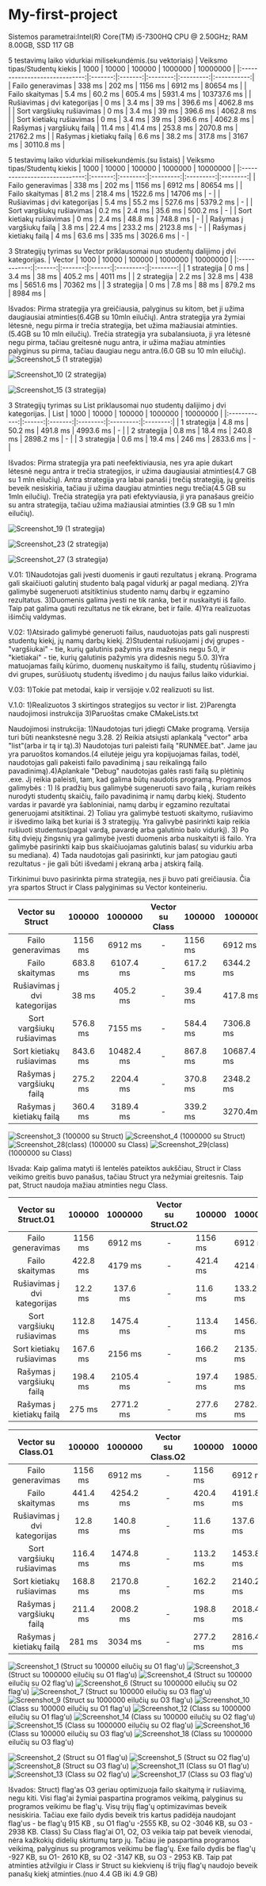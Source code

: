 # My-first-project
Sistemos parametrai:Intel(R) Core(TM) i5-7300HQ CPU @ 2.50GHz; RAM 8.00GB, SSD 117 GB

5 testavimų laiko vidurkiai milisekundėmis.(su vektoriais)
| Veiksmo tipas/Studentų kiekis |   1000  |  10000  |  100000  |  1000000  |   10000000  |
|:-----------------------------:|:-------:|:-------:|:--------:|:---------:|:-----------:|
| Failo generavimas             | 338 ms  | 202 ms  | 1156 ms  | 6912 ms   | 80654 ms    |
| Failo skaitymas               | 5.4 ms  | 60.2 ms | 605.4 ms | 5931.4 ms | 103737.6 ms |
| Rušiavimas į dvi kategorijas  | 0 ms    | 3.4 ms  | 39 ms    | 396.6 ms  | 4062.8 ms   |
| Sort vargšiukų rušiavimas     | 0 ms    | 3.4 ms  | 39 ms    | 396.6 ms  | 4062.8 ms   |
| Sort kietiakų rušiavimas      | 0 ms    | 3.4 ms  | 39 ms    | 396.6 ms  | 4062.8 ms   |
| Rašymas į vargšiukų failą     | 11.4 ms | 41.4 ms | 253.8 ms | 2070.8 ms | 21762.2 ms  |
| Rašymas į kietiakų failą      | 6.6 ms  | 38.2 ms | 317.8 ms | 3167 ms   | 30110.8 ms  |

5 testavimų laiko vidurkiai milisekundėmis.(su listais)
| Veiksmo tipas/Studentų kiekis |   1000  |   10000  |   100000  |  1000000  | 10000000 |
|:-----------------------------:|:-------:|:--------:|:---------:|:---------:|:--------:|
| Failo generavimas             | 338 ms  | 202 ms   | 1156 ms   | 6912 ms   | 80654 ms |
| Failo skaitymas               | 81.2 ms | 218.4 ms | 1522.6 ms | 14706 ms  | -        |
| Rušiavimas į dvi kategorijas  | 5.4 ms  | 55.2 ms  | 527.6 ms  | 5379.2 ms | -        |
| Sort vargšiukų rušiavimas     | 0.2 ms  | 2.4 ms   | 35.6 ms   | 500.2 ms  | -        |
| Sort kietiakų rušiavimas      | 0 ms    | 2.4 ms   | 48.8 ms   | 748.8 ms  | -        |
| Rašymas į vargšiukų failą     | 3.8 ms  | 22.4 ms  | 233.2 ms  | 2123.8 ms | -        |
| Rašymas į kietiakų failą      | 4 ms    | 63.6 ms  | 335 ms    | 3026.6 ms | -        |

3 Strategijų tyrimas su Vector priklausomai nuo studentų dalijimo į dvi kategorijas.
|    Vector    |  1000  |  10000  | 100000 |  1000000  | 10000000 |
|:------------:|:------:|:-------:|:------:|:---------:|:--------:|
| 1 strategija | 0 ms   | 3.4 ms  | 38 ms  | 405.2 ms  | 4011 ms  |
| 2 strategija | 2.2 ms | 32.8 ms | 438 ms | 5651.6 ms | 70362 ms |
| 3 strategija | 0 ms   | 7.8 ms  | 88 ms  | 879.2 ms  | 8984 ms  |

Išvados: Pirma strategija yra greičiausia, palyginus su kitom, bet ji užima daugiausiai atminties(6.4GB su 10mln eilučių).
         Antra strategija yra žymiai lėtesnė, negu pirma ir trečia strategija, bet užima mažiausiai atminties.(5.4GB su 10 mln eilučių).
         Trečia strategija yra subalansiuota, ji yra lėtesnė negu pirma, tačiau greitesnė nugu antra, ir užima mažiau atminties palyginus su pirma, tačiau daugiau negu antra.(6.0 GB su 10 mln eilučių).
![Screenshot_5](https://github.com/ArturAndiukajev/My-first-project/assets/144611797/a96235e9-c962-4540-ab95-04822a535b30) (1 strategija)

![Screenshot_10](https://github.com/ArturAndiukajev/My-first-project/assets/144611797/8236b4b5-e2df-47b5-811d-b25bcdc083b8) (2 strategija)

![Screenshot_15](https://github.com/ArturAndiukajev/My-first-project/assets/144611797/2d940b1b-a7c6-4458-a456-369d949ab515) (3 strategija)


3 Strategijų tyrimas su List priklausomai nuo studentų dalijimo į dvi kategorijas.
|     List     |  1000  |  10000  |  100000  |  1000000  | 10000000 |
|:------------:|:------:|:-------:|:--------:|:---------:|:--------:|
| 1 strategija | 4.8 ms | 50.2 ms | 491.8 ms | 4993.6 ms | -        |
| 2 strategija | 0.8 ms | 18.4 ms | 240.8 ms | 2898.2 ms | -        |
| 3 strategija | 0.6 ms | 19.4 ms | 246 ms   | 2833.6 ms | -        |

Išvados: Pirma strategija yra pati neefektiviausia, nes yra apie dukart lėtesnė negu antra ir trečia strategijos, ir užima daugiausiai atminties(4.7 GB su 1 mln eilučių).
         Antra strategija yra labai panaši į trečią strategiją, jų greitis beveik nesiskiria, tačiau ji užima daugiau atminties negu trečia(4.5 GB su 1mln eilučių).
         Trečia strategija yra pati efektyviausia, ji yra panašaus greičio su antra strategija, tačiau užima mažiausiai atminties (3.9 GB su 1 mln eilučių).

![Screenshot_19](https://github.com/ArturAndiukajev/My-first-project/assets/144611797/0c016500-6e02-4b78-a04c-ca1b47cb91a0) (1 strategija)

![Screenshot_23](https://github.com/ArturAndiukajev/My-first-project/assets/144611797/f6c765c0-81d1-4444-897a-4c1a81fb3311) (2 strategija)

![Screenshot_27](https://github.com/ArturAndiukajev/My-first-project/assets/144611797/3fea1c20-cc96-4cd7-8a4c-12c922d58d92) (3 strategija)

V.01:
1)Naudotojas gali įvesti duomenis ir gauti rezultatus į ekraną. Programa gali skaičiuoti galutinį studento balą pagal vidurkį ar pagal medianą.
2)Yra galimybė sugeneruoti atsitiktinius studento namų darbų ir egzamino rezultatus.
3)Duomenis galima įvesti ne tik ranka,  bet ir nuskaityti iš failo. Taip pat galima gauti rezultatus ne tik ekrane, bet ir faile.
4)Yra realizuotas išimčių valdymas.

V.02:
1)Atsirado galimybė generuoti failus, nauduotojas pats gali nuspresti studentų kiekį, jų namų darbų kiekį.
2)Studentai rušiuojami į dvį grupes - "vargšiukai" - tie, kurių galutinis pažymis yra mažesnis negu 5.0,  ir "kietiakai" - tie, kurių galutinis pažymis yra didesnis negu 5.0.
3)Yra matuojamas failų kūrimo, duomenų nuskaitymo iš failų, studentų rūšiavimo į dvi grupes, surūšiuotų studentų išvedimo į du naujus failus laiko vidurkiai.

V.03:
1)Tokie pat metodai, kaip ir versijoje v.02 realizuoti su list.

V.1.0:
1)Realizuotos 3 skirtingos strategijos su vector ir list.
2)Parengta naudojimosi instrukcija
3)Paruoštas cmake CMakeLists.txt 

Naudojimosi instrukcija: 1)Naudotojas turi įdiegti CMake programą. Versija turi būti neankstesnė negu 3.28. 2) Reikia atsiųsti aplankalą "vector" arba "list"(arba ir tą ir tą).3) Naudotojas turi paleisti failą "RUNMEE.bat". Jame jau yra paruoštos komandos.(4 eilutėje jeigu yra kopijuojamas failas, todėl, naudotojas gali pakeisti failo pavadinimą į sau reikalingą failo pavadinimą).4)Aplankale "Debug" naudotojas galės rasti failą su plėtinių .exe. Jį reikia paleisti, tam, kad galima būtų naudotis programą.
Programos galimybės : 1) Iš pradžių bus galimybė sugeneruoti savo failą , kuriam reikės nurodyti studentų skaičių, failo pavadinimą ir namų darbų kiekį. Studento vardas ir pavardė yra šabloniniai, namų darbų ir egzamino rezultatai generuojami atsitiktinai. 2) Toliau yra galimybė testuoti skaitymo, rušiavimo ir išvedimo laiką bet kuriai iš 3 strategijų. Yra galivybė pasirinkti kaip reikia rušiuoti studentus(pagal vardą, pavardę arba galutinio balo vidurkį). 3) Po šitų dviejų žingsnių yra galimybė įvesti duomenis arba nuskaityti iš failo. Yra galimybė pasirinkti kaip bus skaičiuojamas galutinis balas( su vidurkiu arba su mediana). 4) Tada naudotojas gali pasirinkti, kur jam patogiau gauti rezultatus - jie gali būti išvedami į ekraną arba į atskirą failą.

Tirkinimui buvo pasirinkta pirma strategija, nes ji buvo pati greičiausia. Čia yra spartos Struct ir Class palyginimas su Vector konteineriu.

|       Vector su Struct       |  100000  |   1000000  | Vector su Class | 100000   | 1000000    |
|:----------------------------:|:--------:|:----------:|:---------------:|----------|------------|
| Failo generavimas            | 1156 ms  | 6912 ms    | -               | 1156 ms  | 6912 ms    |
| Failo skaitymas              | 683.8 ms | 6107.4 ms  | -               | 617.2 ms | 6344.2 ms  |
| Rušiavimas į dvi kategorijas | 38 ms    | 405.2 ms   | -               | 39.4 ms  | 417.8 ms   |
| Sort vargšiukų rušiavimas    | 576.8 ms | 7155 ms    | -               | 584.4 ms | 7306.8 ms  |
| Sort kietiakų rušiavimas     | 843.6 ms | 10482.4 ms | -               | 867.8 ms | 10687.4 ms |
| Rašymas į vargšiukų failą    | 275.2 ms | 2204.4 ms  | -               | 370.8 ms | 2348.2 ms  |
| Rašymas į kietiakų failą     | 360.4 ms | 3189.4 ms  | -               | 339.2 ms | 3270.4ms   |

![Screenshot_3](https://github.com/ArturAndiukajev/MySecondProject/assets/144611797/c7840a9d-f138-4e4e-bafe-9b465cf8f641) (100000 su Struct)
![Screenshot_4](https://github.com/ArturAndiukajev/MySecondProject/assets/144611797/ee5376f9-2993-481d-a0e3-bd82b528954d) (1000000 su Struct)
![Screenshot_28(class)](https://github.com/ArturAndiukajev/MySecondProject/assets/144611797/8e264aad-e178-44c6-9915-7813f42dc1b8) (100000 su Class)
![Screenshot_29(class)](https://github.com/ArturAndiukajev/MySecondProject/assets/144611797/aca884d9-3c38-4a84-bf07-2c8f28765e1f) (1000000 su Class)

Išvada: Kaip galima matyti iš lentelės pateiktos aukščiau, Struct ir Class veikimo greitis buvo panašus, tačiau Struct yra nežymiai greitesnis. Taip pat, Struct naudoja mažiau atminties negu Class. 

|     Vector su Struct.O1      |  100000  |  1000000  | Vector su Struct.O2  | 100000   | 1000000    | Vector su Struct.O3  | 100000   | 1000000    |
|:----------------------------:|:--------:|:---------:|:--------------------:|----------|------------|:--------------------:|----------|------------|
| Failo generavimas            | 1156 ms  | 6912 ms   | -                    | 1156 ms  | 6912 ms    | -                    | 1156 ms  | 6912 ms    |
| Failo skaitymas              | 422.8 ms | 4179 ms   | -                    | 421.4 ms | 4214 ms    | -                    | 418 ms   | 4191.8 ms  |
| Rušiavimas į dvi kategorijas | 12.2 ms  | 137.6 ms  | -                    | 11.6 ms  | 133.2 ms   | -                    | 12.2 ms  | 132 ms     |
| Sort vargšiukų rušiavimas    | 112.8 ms | 1475.4 ms | -                    | 113.4 ms | 1456.4 ms  | -                    | 108.8 ms | 1426.8 ms  |
| Sort kietiakų rušiavimas     | 167.6 ms | 2156 ms   | -                    | 166.2 ms | 2135.6 ms  | -                    | 162 ms   | 2098.4 ms  |
| Rašymas į vargšiukų failą    | 198.4 ms | 2105.4 ms | -                    | 197.4 ms | 1985.6 ms  | -                    | 200.8 ms | 1984.2 ms  |
| Rašymas į kietiakų failą     | 275 ms   | 2771.2 ms | -                    | 277.6 ms | 2782.8 ms  | -                    | 272.2 ms | 2976.6 ms  |

|      Vector su Class.O1      |  100000  |  1000000  | Vector su Class.O2  | 100000   | 1000000    | Vector su Class.O3  | 100000   | 1000000   |
|:----------------------------:|:--------:|:---------:|:-------------------:|----------|------------|:-------------------:|----------|-----------|
| Failo generavimas            | 1156 ms  | 6912 ms   | -                   | 1156 ms  | 6912 ms    | -                   | 1156 ms  | 6912 ms   |
| Failo skaitymas              | 441.4 ms | 4254.2 ms | -                   | 420.4 ms | 4191.8 ms  | -                   | 419.2 ms | 4190.6 ms |
| Rušiavimas į dvi kategorijas | 12.8 ms  | 140.8 ms  | -                   | 11.6 ms  | 137.6 ms   | -                   | 11.8 ms  | 132.6 ms  |
| Sort vargšiukų rušiavimas    | 116.4 ms | 1474.8 ms | -                   | 113.2 ms | 1453.8 ms  | -                   | 109.4 ms | 1433.6 ms |
| Sort kietiakų rušiavimas     | 168.8 ms | 2170.8 ms | -                   | 162.2 ms | 2140.2 ms  | -                   | 159.8 ms | 2098.6 ms |
| Rašymas į vargšiukų failą    | 211.4 ms | 2008.2 ms | -                   | 198.8 ms | 2018.4 ms  | -                   | 199.4 ms | 1972.4 ms |
| Rašymas į kietiakų failą     | 281 ms   | 3034 ms   | -                   | 277.2 ms | 2816.4 ms  | -                   | 275.2 ms | 2842 ms   |

![Screenshot_1](https://github.com/ArturAndiukajev/MySecondProject/assets/144611797/7016a6e0-6669-4dfb-b67c-aaa010836404) (Struct su 100000 eilučių su O1 flag'u)
![Screenshot_3](https://github.com/ArturAndiukajev/MySecondProject/assets/144611797/0ae55f36-5613-4c43-8677-c43aebcdb1ca) (Struct su 1000000 eilučių su O1 flag'u)
![Screenshot_4](https://github.com/ArturAndiukajev/MySecondProject/assets/144611797/8f8d1b3c-638d-46e7-9f5f-17a67f925a17) (Struct su 100000 eilučių su O2 flag'u)
![Screenshot_6](https://github.com/ArturAndiukajev/MySecondProject/assets/144611797/4a184f18-553c-4484-811a-d129dd8ad307) (Struct su 1000000 eilučių su O2 flag'u)
![Screenshot_7](https://github.com/ArturAndiukajev/MySecondProject/assets/144611797/c908cfc4-87b9-4395-8255-5e3c84d4e1e8) (Struct su 100000 eilučių su O3 flag'u)
![Screenshot_9](https://github.com/ArturAndiukajev/MySecondProject/assets/144611797/4cb30201-e933-40c3-8cdf-fd3ac4dc4609) (Struct su 1000000 eilučių su O3 flag'u)
![Screenshot_10](https://github.com/ArturAndiukajev/MySecondProject/assets/144611797/acb9341e-19e8-42ee-82eb-fa860883da17) (Class su 100000 eilučių su O1 flag'u)
![Screenshot_12](https://github.com/ArturAndiukajev/MySecondProject/assets/144611797/b0429623-82a6-4031-8a43-dccf1991fc62) (Class su 1000000 eilučių su O1 flag'u)
![Screenshot_14](https://github.com/ArturAndiukajev/MySecondProject/assets/144611797/26f3c539-5d35-463f-bf63-c4b4cae1a072) (Class su 100000 eilučių su O2 flag'u)
![Screenshot_15](https://github.com/ArturAndiukajev/MySecondProject/assets/144611797/bfb045ed-0165-47fb-9597-d7ab868ab538) (Class su 1000000 eilučių su O2 flag'u)
![Screenshot_16](https://github.com/ArturAndiukajev/MySecondProject/assets/144611797/8e3f1c34-61d9-4275-a109-eeb8af880f01) (Class su 100000 eilučių su O3 flag'u)
![Screenshot_18](https://github.com/ArturAndiukajev/MySecondProject/assets/144611797/25591a42-55c0-4847-a64f-9f96cca4e359) (Class su 1000000 eilučių su O3 flag'u)
 
![Screenshot_2](https://github.com/ArturAndiukajev/MySecondProject/assets/144611797/7db400d3-a6c8-44ae-ba34-f34b4e9e9ca3) (Struct su O1 flag'u)
![Screenshot_5](https://github.com/ArturAndiukajev/MySecondProject/assets/144611797/bce73136-97f2-4234-b973-e00074e13a2b) (Struct su O2 flag'u)
![Screenshot_8](https://github.com/ArturAndiukajev/MySecondProject/assets/144611797/e2045ae0-ed0a-4760-a8e8-61a52307d6c0) (Struct su O3 flag'u)
![Screenshot_11](https://github.com/ArturAndiukajev/MySecondProject/assets/144611797/d93d6be1-ed75-4ad8-8eff-a3746859b9a2) (Class su O1 flag'u)
![Screenshot_13](https://github.com/ArturAndiukajev/MySecondProject/assets/144611797/84f8d533-85f1-4857-988e-0181f50015e1) (Class su O2 flag'u)
![Screenshot_17](https://github.com/ArturAndiukajev/MySecondProject/assets/144611797/002a708f-7052-4956-81b5-3b5fb0a34d3d) (Class su O3 flag'u)


Išvados: Struct) flag'as O3 geriau optimizuoja failo skaitymą ir rušiavimą, negu kiti. Visi flag'ai žymiai paspartina programos veikimą, palyginus su programos veikimu be flag'ų. Visų trijų flag'ų optimizavimas beveik nesiskiria. Tačiau exe failo dydis beveik tris kartus padidėja naudojant flag'us - be flag'ų 915 KB , su O1 flag'u -2555 KB, su O2 -3046 KB, su O3 - 2938 KB. Class) Su Class flag'ai O1, O2, O3 veikia taip pat beveik vienodai, nėra kažkokių didelių skirtumų tarp jų. Tačiau jie paspartina programos veikimą, palyginus su programos veikimu be flag'ų. Exe failo dydis be flag'ų -927 KB, su O1- 2610 KB, su O2 -3147 KB, su O3 - 2953 KB.  Taip pat atminties atžvilgiu ir Class ir Struct su kiekvienų iš trijų flag'ų naudojo beveik panašų kiekį atminties.(nuo 4.4 GB iki 4.9 GB)
